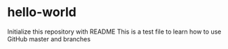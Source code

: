 # hello-world
Initialize this repository with README
This is a test file to learn
how to use GitHub
master and branches
